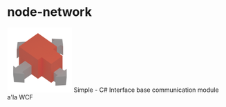 # node-network
<img width="150" src="https://raw.githubusercontent.com/cv-lang/node-network/master/Cvl.NodeNetwork/Cvl.NodeNetwork.Standard/Icons/logo-nodenetwork-m.png" alt="virtualmachine-logo"/>
Simple - C# Interface base communication module a'la WCF
